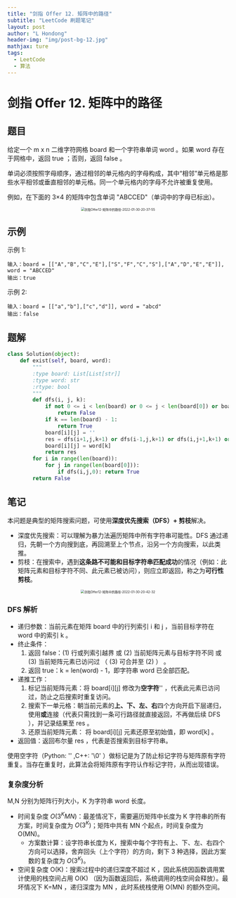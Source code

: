 ```yaml
---
title: "剑指 Offer 12. 矩阵中的路径"
subtitle: "LeetCode 刷题笔记"
layout: post
author: "L Hondong"
header-img: "img/post-bg-12.jpg"
mathjax: ture
tags:
  - LeetCode
  - 算法
---
```


# 剑指 Offer 12. 矩阵中的路径

## 题目

给定一个 m x n 二维字符网格 board 和一个字符串单词 word 。如果 word 存在于网格中，返回 true ；否则，返回 false 。

单词必须按照字母顺序，通过相邻的单元格内的字母构成，其中“相邻”单元格是那些水平相邻或垂直相邻的单元格。同一个单元格内的字母不允许被重复使用。

例如，在下面的 3×4 的矩阵中包含单词 "ABCCED"（单词中的字母已标出）。

<div align=center><img src="/Assets/Images/剑指Offer12-矩阵中的路径-2022-01-30-20-37-55.png" alt="剑指Offer12-矩阵中的路径-2022-01-30-20-37-55" style="zoom:50%;" /></div>

## 示例

示例 1:

```
输入：board = [["A","B","C","E"],["S","F","C","S"],["A","D","E","E"]], word = "ABCCED"
输出：true
```

示例 2:

```
输入：board = [["a","b"],["c","d"]], word = "abcd"
输出：false
```

## 题解

```python
class Solution(object):
    def exist(self, board, word):
        """
        :type board: List[List[str]]
        :type word: str
        :rtype: bool
        """
        def dfs(i, j, k):
            if not 0 <= i < len(board) or 0 <= j < len(board[0]) or board[i][j] != work[k]:
                return False
            if k == len(board) - 1:
                return True
            board[i][j] = ''
            res = dfs(i+1,j,k+1) or dfs(i-1,j,k+1) or dfs(i,j+1,k+1) or dfs(i,j-1,k+1)
            board[i][j] = word[k]
            return res
        for i in range(len(board)):
            for j in range(len(board[0])):
                if dfs(i,j,0): return True
        return False
```

## 笔记

本问题是典型的矩阵搜索问题，可使用**深度优先搜索（DFS）+ 剪枝**解决。

- 深度优先搜索：可以理解为暴力法遍历矩阵中所有字符串可能性。DFS 通过递归，先朝一个方向搜到底，再回溯至上个节点，沿另一个方向搜索，以此类推。
- 剪枝：在搜索中，遇到**这条路不可能和目标字符串匹配成功**的情况（例如：此矩阵元素和目标字符不同、此元素已被访问），则应立即返回，称之为**可行性剪枝**。

<div align=center><img src="/Assets/Images/剑指Offer12-矩阵中的路径-2022-01-30-20-42-32.png" alt="剑指Offer12-矩阵中的路径-2022-01-30-20-42-32" style="zoom:50%;" /></div>

### DFS 解析

- 递归参数：当前元素在矩阵 board 中的行列索引 i 和 j ，当前目标字符在 word 中的索引 k 。
- 终止条件：
  1. 返回 false：(1) 行或列索引越界 或 (2) 当前矩阵元素与目标字符不同 或 (3) 当前矩阵元素已访问过 （ (3) 可合并至 (2) ） 。
  2. 返回 true：k = len(word) - 1，即字符串 word 已全部匹配。
- 递推工作：
  1. 标记当前矩阵元素：将 board[i][j] 修改为**空字符**'' ，代表此元素已访问过，防止之后搜索时重复访问。
  2. 搜索下一单元格：朝当前元素的**上、下、左、右**四个方向开启下层递归，使用**或**连接（代表只需找到一条可行路径就直接返回，不再做后续 DFS ），并记录结果至 res 。
  3. 还原当前矩阵元素： 将 board[i][j] 元素还原至初始值，即 word[k] 。
- 返回值：返回布尔量 res ，代表是否搜索到目标字符串。

使用空字符（Python: '' ,C++: '\0' ）做标记是为了防止标记字符与矩阵原有字符重复。当存在重复时，此算法会将矩阵原有字符认作标记字符，从而出现错误。

### 复杂度分析

M,N 分别为矩阵行列大小，K 为字符串 word 长度。

- 时间复杂度 $O(3^K MN)$：最差情况下，需要遍历矩阵中长度为  K 字符串的所有方案，时间复杂度为 $O(3^K)$；矩阵中共有 MN 个起点，时间复杂度为 O(MN)。
  - 方案数计算：设字符串长度为 K，搜索中每个字符有上、下、左、右四个方向可以选择，舍弃回头（上个字符）的方向，剩下 3 种选择，因此方案数的复杂度为 $O(3^K)$。
- 空间复杂度 O(K)：搜索过程中的递归深度不超过 K ，因此系统因函数调用累计使用的栈空间占用 O(K) （因为函数返回后，系统调用的栈空间会释放）。最坏情况下 K=MN ，递归深度为 MN ，此时系统栈使用 O(MN) 的额外空间。

